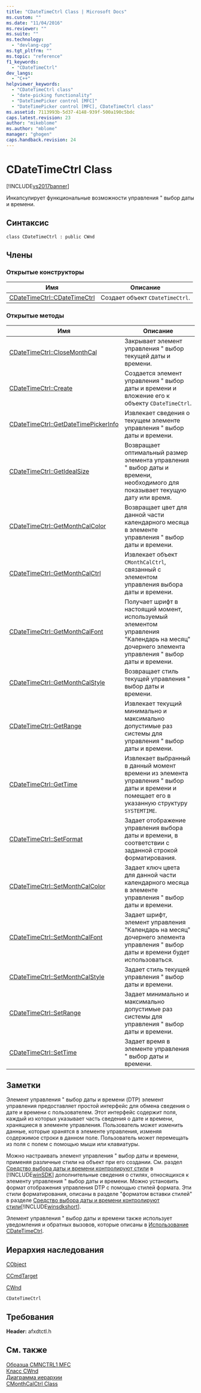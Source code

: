 ```yaml
---
title: "CDateTimeCtrl Class | Microsoft Docs"
ms.custom: ""
ms.date: "11/04/2016"
ms.reviewer: ""
ms.suite: ""
ms.technology: 
  - "devlang-cpp"
ms.tgt_pltfrm: ""
ms.topic: "reference"
f1_keywords: 
  - "CDateTimeCtrl"
dev_langs: 
  - "C++"
helpviewer_keywords: 
  - "CDateTimeCtrl class"
  - "date-picking functionality"
  - "DateTimePicker control [MFC]"
  - "DateTimePicker control [MFC], CDateTimeCtrl class"
ms.assetid: 7113993b-5d37-4148-939f-500a190c5bdc
caps.latest.revision: 23
author: "mikeblome"
ms.author: "mblome"
manager: "ghogen"
caps.handback.revision: 24
---
```

# CDateTimeCtrl Class
[!INCLUDE[vs2017banner](../../assembler/inline/includes/vs2017banner.md)]

Инкапсулирует функциональные возможности управления " выбор даты и времени.  
  
## Синтаксис  
  
```  
class CDateTimeCtrl : public CWnd  
```  
  
## Члены  
  
### Открытые конструкторы  
  
|Имя|Описание|  
|---------|--------------|  
|[CDateTimeCtrl::CDateTimeCtrl](../Topic/CDateTimeCtrl::CDateTimeCtrl.md)|Создает объект `CDateTimeCtrl`.|  
  
### Открытые методы  
  
|Имя|Описание|  
|---------|--------------|  
|[CDateTimeCtrl::CloseMonthCal](../Topic/CDateTimeCtrl::CloseMonthCal.md)|Закрывает элемент управления " выбор текущей даты и времени.|  
|[CDateTimeCtrl::Create](../Topic/CDateTimeCtrl::Create.md)|Создается элемент управления " выбор даты и времени и вложение его к объекту `CDateTimeCtrl`.|  
|[CDateTimeCtrl::GetDateTimePickerInfo](../Topic/CDateTimeCtrl::GetDateTimePickerInfo.md)|Извлекает сведения о текущем элементе управления " выбор даты и времени.|  
|[CDateTimeCtrl::GetIdealSize](../Topic/CDateTimeCtrl::GetIdealSize.md)|Возвращает оптимальный размер элемента управления " выбор даты и времени, необходимого для показывает текущую дату или время.|  
|[CDateTimeCtrl::GetMonthCalColor](../Topic/CDateTimeCtrl::GetMonthCalColor.md)|Возвращает цвет для данной части календарного месяца в элементе управления " выбор даты и времени.|  
|[CDateTimeCtrl::GetMonthCalCtrl](../Topic/CDateTimeCtrl::GetMonthCalCtrl.md)|Извлекает объект `CMonthCalCtrl`, связанный с элементом управления выбора даты и времени.|  
|[CDateTimeCtrl::GetMonthCalFont](../Topic/CDateTimeCtrl::GetMonthCalFont.md)|Получает шрифт в настоящий момент, используемый элементом управления "Календарь на месяц" дочернего элемента управления " выбор даты и времени.|  
|[CDateTimeCtrl::GetMonthCalStyle](../Topic/CDateTimeCtrl::GetMonthCalStyle.md)|Возвращает стиль текущей управления " выбор даты и времени.|  
|[CDateTimeCtrl::GetRange](../Topic/CDateTimeCtrl::GetRange.md)|Извлекает текущий минимально и максимально допустимые раз системы для управления " выбор даты и времени.|  
|[CDateTimeCtrl::GetTime](../Topic/CDateTimeCtrl::GetTime.md)|Извлекает выбранный в данный момент времени из элемента управления " выбор даты и времени и помещает его в указанную структуру `SYSTEMTIME`.|  
|[CDateTimeCtrl::SetFormat](../Topic/CDateTimeCtrl::SetFormat.md)|Задает отображение управления выбора даты и времени, в соответствии с заданной строкой форматирования.|  
|[CDateTimeCtrl::SetMonthCalColor](../Topic/CDateTimeCtrl::SetMonthCalColor.md)|Задает ключ цвета для данной части календарного месяца в элементе управления " выбор даты и времени.|  
|[CDateTimeCtrl::SetMonthCalFont](../Topic/CDateTimeCtrl::SetMonthCalFont.md)|Задает шрифт, элемент управления "Календарь на месяц" дочернего элемента управления " выбор даты и времени будет использоваться.|  
|[CDateTimeCtrl::SetMonthCalStyle](../Topic/CDateTimeCtrl::SetMonthCalStyle.md)|Задает стиль текущей управления " выбор даты и времени.|  
|[CDateTimeCtrl::SetRange](../Topic/CDateTimeCtrl::SetRange.md)|Задает минимально и максимально допустимые раз системы для управления " выбор даты и времени.|  
|[CDateTimeCtrl::SetTime](../Topic/CDateTimeCtrl::SetTime.md)|Задает время в элементе управления " выбор даты и времени.|  
  
## Заметки  
 Элемент управления " выбор даты и времени \(DTP\) элемент управления предоставляет простой интерфейс для обмена сведения о дате и времени с пользователем.  Этот интерфейс содержит поля, каждый из которых указывает часть сведения о дате и времени, хранящиеся в элементе управления.  Пользователь может изменить данные, которые хранятся в элементе управления, изменяя содержимое строки в данном поле.  Пользователь может перемещать из поля с полем с помощью мыши или клавиатуры.  
  
 Можно настраивать элемент управления " выбор даты и времени, применяя различные стили на объект при его создании.  См. раздел [Средство выбора даты и времени контролируют стили](http://msdn.microsoft.com/library/windows/desktop/bb761728) в [!INCLUDE[winSDK](../../atl/includes/winsdk_md.md)] дополнительные сведения о стилях, относящихся к элементу управления " выбор даты и времени.  Можно установить формат отображения управления DTP с помощью стилей формата.  Эти стили форматирования, описаны в разделе "форматом вставки стилей" в разделе [Средство выбора даты и времени контролируют стили](http://msdn.microsoft.com/library/windows/desktop/bb761728)[!INCLUDE[winsdkshort](../../atl/reference/includes/winsdkshort_md.md)].  
  
 Элемент управления " выбор даты и времени также использует уведомления и обратных вызовов, которые описаны в [Использование CDateTimeCtrl](../../mfc/using-cdatetimectrl.md).  
  
## Иерархия наследования  
 [CObject](../Topic/CObject%20Class.md)  
  
 [CCmdTarget](../Topic/CCmdTarget%20Class.md)  
  
 [CWnd](../Topic/CWnd%20Class.md)  
  
 `CDateTimeCtrl`  
  
## Требования  
 **Header:**  afxdtctl.h  
  
## См. также  
 [Образца CMNCTRL1 MFC](../../top/visual-cpp-samples.md)   
 [Класс CWnd](../Topic/CWnd%20Class.md)   
 [Диаграмма иерархии](../../mfc/hierarchy-chart.md)   
 [CMonthCalCtrl Class](../../mfc/reference/cmonthcalctrl-class.md)